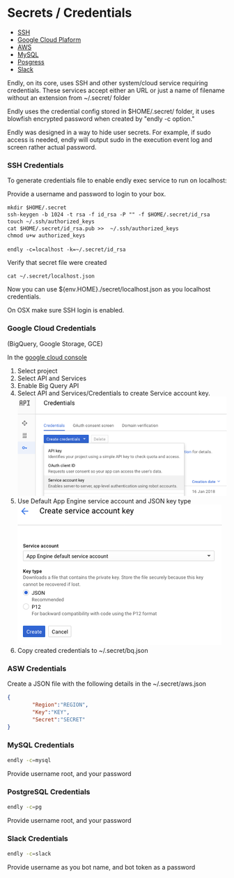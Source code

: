 # Secrets / Credentials

- [SSH](#ssh)
- [Google Cloud Plaform](#gc)
- [AWS](#aws)
- [MySQL](#mysql)
- [Posgress](#pg)
- [Slack](#slack)
    
Endly, on its core, uses SSH and other system/cloud service requiring credentials. These services accept either an URL or just a name of filename without an extension from ~/.secret/ folder

Endly uses the credential config stored in $HOME/.secret/ folder, it uses blowfish encrypted password when created by "endly -c option."

Endly was designed in a way to hide user secrets. For example, if sudo access is needed, endly will output sudo in the execution event log and screen rather actual password.



<a name="ssh"></a>
### SSH Credentials   




To generate credentials file to enable endly exec service to run on localhost:

Provide a username and password to login to your box.

```text
mkdir $HOME/.secret
ssh-keygen -b 1024 -t rsa -f id_rsa -P "" -f $HOME/.secret/id_rsa
touch ~/.ssh/authorized_keys
cat $HOME/.secret/id_rsa.pub >>  ~/.ssh/authorized_keys 
chmod u+w authorized_keys

endly -c=localhost -k=~/.secret/id_rsa
```


Verify that secret file were created
```text
cat ~/.secret/localhost.json
```     
Now you can use ${env.HOME}./secret/localhost.json as you localhost credentials.

On OSX make sure SSH login is enabled.
     

<a name="gc"></a>
### Google Cloud Credentials
(BigQuery, Google Storage, GCE)


In the [google cloud console](https://console.cloud.google.com/?pli=1)

1. Select project
2. Select API and Services
3. Enable Big Query API
4. Select API and Services/Credentials to create Service account key. ![](gc_cred.png)
5. Use Default App Engine service account and JSON key type ![](gc_key.png)
6. Copy created credentials to ~/.secret/bq.json


<a name="aws"></a>
### ASW Credentials   

Create a JSON file with the following details in the ~/.secret/aws.json

```json
{
        "Region":"REGION",
        "Key":"KEY",
        "Secret":"SECRET"
}
```

<a name="mysql"></a>
### MySQL Credentials


```bash
endly -c=mysql
```
Provide username root, and your password



<a name="pg"></a>
### PostgreSQL Credentials


```bash
endly -c=pg
```
Provide username root, and your password


<a name="slack"></a>
### Slack Credentials   

```bash
endly -c=slack
```
Provide username as you bot name, and bot token as a password